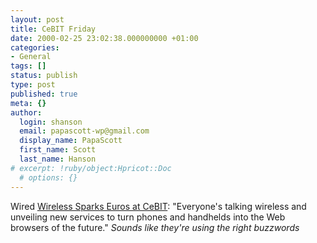 ```yaml
---
layout: post
title: CeBIT Friday
date: 2000-02-25 23:02:38.000000000 +01:00
categories:
- General
tags: []
status: publish
type: post
published: true
meta: {}
author:
  login: shanson
  email: papascott-wp@gmail.com
  display_name: PapaScott
  first_name: Scott
  last_name: Hanson
# excerpt: !ruby/object:Hpricot::Doc
  # options: {}
---
```

<p>Wired <a href="http://www.wired.com/news/technology/0,1282,34475,00.html">Wireless Sparks Euros at CeBIT</a>: "Everyone's talking wireless and unveiling new services to turn phones and handhelds into the Web browsers of the future." <i>Sounds like they're using the right buzzwords</i></p>
